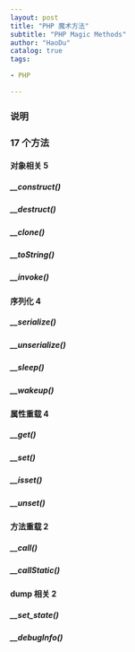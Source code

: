 ```yaml
---
layout: post 
title: "PHP 魔术方法"
subtitle: "PHP Magic Methods"
author: "HaoDu"
catalog: true 
tags:

- PHP

---
```

### 说明

### 17 个方法
#### 对象相关 5

##### __construct()
##### __destruct()
##### __clone()
##### __toString()
##### __invoke()
#### 序列化 4
##### __serialize()
##### __unserialize()
##### __sleep()
##### __wakeup()
#### 属性重载 4
##### __get()
##### __set()
##### __isset()
##### __unset()

#### 方法重载 2
##### __call()
##### __callStatic()

#### dump 相关 2
##### __set_state()
##### __debugInfo()






